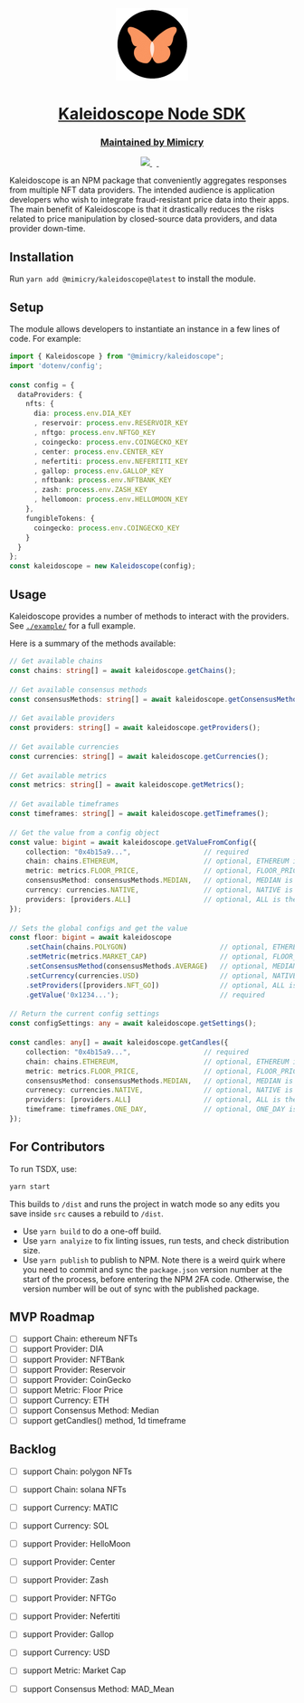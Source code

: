 <p align="center">
  <a href="https://mimicry.org">
    <picture>
      <source media="(prefers-color-scheme: dark)" srcset="https://raw.githubusercontent.com/Mimicry-Protocol/brand-assets/main/animated-logos/Gifs/Web-Res/Circles/Mimicry_logo-color-black_circle_bg-animated.gif">
      <img src="https://raw.githubusercontent.com/Mimicry-Protocol/brand-assets/main/animated-logos/Gifs/Web-Res/Circles/Mimicry_logo-color-black_circle_bg-animated.gif" height="128">
    </picture>
    <h1 align="center">Kaleidoscope Node SDK</h1>
    <h3 align="center">Maintained by Mimicry</h3>
  </a>
</p>
<p align="center">
  <a aria-label="License" href="LICENSE">
    <img src="https://badgen.net/badge/license/GPLv3/pink">
  </a>&nbsp;
  <a aria-label="Size Test" href="https://github.com/Mimicry-Protocol/kaleidoscope/actions/workflows/size.yml">
    <img alt="" src="https://github.com/Mimicry-Protocol/kaleidoscope/actions/workflows/size.yml/badge.svg">
  </a>&nbsp;
  <a aria-label="CI Test" href="https://github.com/Mimicry-Protocol/kaleidoscope/actions/workflows/main.yml">
    <img alt="" src="https://github.com/Mimicry-Protocol/kaleidoscope/actions/workflows/main.yml/badge.svg">
  </a>
</p>


Kaleidoscope is an NPM package that conveniently aggregates responses from multiple NFT data providers. The intended audience is application developers who wish to integrate fraud-resistant price data into their apps. The main benefit of Kaleidoscope is that it drastically reduces the risks related to price manipulation by closed-source data providers, and data provider down-time.


## Installation
Run `yarn add @mimicry/kaleidoscope@latest` to install the module.

## Setup
The module allows developers to instantiate an instance in a few lines of code. For example:
```typescript
import { Kaleidoscope } from "@mimicry/kaleidoscope";
import 'dotenv/config';

const config = {
  dataProviders: {
    nfts: {
      dia: process.env.DIA_KEY
      , reservoir: process.env.RESERVOIR_KEY
      , nftgo: process.env.NFTGO_KEY
      , coingecko: process.env.COINGECKO_KEY
      , center: process.env.CENTER_KEY
      , nefertiti: process.env.NEFERTITI_KEY
      , gallop: process.env.GALLOP_KEY
      , nftbank: process.env.NFTBANK_KEY
      , zash: process.env.ZASH_KEY
      , hellomoon: process.env.HELLOMOON_KEY
    },
    fungibleTokens: {
      coingecko: process.env.COINGECKO_KEY
    }
  }
};
const kaleidoscope = new Kaleidoscope(config);
```

## Usage
Kaleidoscope provides a number of methods to interact with the providers. See [`./example/`](https://github.com/Mimicry-Protocol/kaleidoscope/blob/main/example/) for a full example.

Here is a summary of the methods available:
```typescript
// Get available chains
const chains: string[] = await kaleidoscope.getChains();

// Get available consensus methods
const consensusMethods: string[] = await kaleidoscope.getConsensusMethods();

// Get available providers
const providers: string[] = await kaleidoscope.getProviders();

// Get available currencies
const currencies: string[] = await kaleidoscope.getCurrencies();

// Get available metrics
const metrics: string[] = await kaleidoscope.getMetrics();

// Get available timeframes
const timeframes: string[] = await kaleidoscope.getTimeframes();

// Get the value from a config object
const value: bigint = await kaleidoscope.getValueFromConfig({
    collection: "0x4b15a9...",                  // required
    chain: chains.ETHEREUM,                     // optional, ETHEREUM is the default
    metric: metrics.FLOOR_PRICE,                // optional, FLOOR_PRICE is the default
    consensusMethod: consensusMethods.MEDIAN,   // optional, MEDIAN is the default
    currency: currencies.NATIVE,                // optional, NATIVE is the default
    providers: [providers.ALL]                  // optional, ALL is the default
});

// Sets the global configs and get the value
const floor: bigint = await kaleidoscope
    .setChain(chains.POLYGON)                       // optional, ETHEREUM is the default
    .setMetric(metrics.MARKET_CAP)                  // optional, FLOOR_PRICE is the default
    .setConsensusMethod(consensusMethods.AVERAGE)   // optional, MEDIAN is the default    
    .setCurrency(currencies.USD)                    // optional, NATIVE is the default
    .setProviders([providers.NFT_GO])               // optional, ALL is the default
    .getValue('0x1234...');                         // required

// Return the current config settings
const configSettings: any = await kaleidoscope.getSettings();

const candles: any[] = await kaleidoscope.getCandles({
    collection: "0x4b15a9...",                  // required
    chain: chains.ETHEREUM,                     // optional, ETHEREUM is the default
    metric: metrics.FLOOR_PRICE,                // optional, FLOOR_PRICE is the default
    consensusMethod: consensusMethods.MEDIAN,   // optional, MEDIAN is the default
    currenecy: currencies.NATIVE,               // optional, NATIVE is the default
    providers: [providers.ALL]                  // optional, ALL is the default
    timeframe: timeframes.ONE_DAY,              // optional, ONE_DAY is the default
});
```

## For Contributors

To run TSDX, use:

```bash
yarn start
```

This builds to `/dist` and runs the project in watch mode so any edits you save inside `src` causes a rebuild to `/dist`.

- Use `yarn build` to do a one-off build.
- Use `yarn analyize` to fix linting issues, run tests, and check distribution size.
- Use `yarn publish` to publish to NPM. Note there is a weird quirk where you need to commit and sync the `package.json` version number at the start of the process, before entering the NPM 2FA code. Otherwise, the version number will be out of sync with the published package.


## MVP Roadmap
- [ ] support Chain: ethereum NFTs
- [ ] support Provider: DIA
- [ ] support Provider: NFTBank
- [ ] support Provider: Reservoir
- [ ] support Provider: CoinGecko
- [ ] support Metric: Floor Price
- [ ] support Currency: ETH
- [ ] support Consensus Method: Median
- [ ] support getCandles() method, 1d timeframe

## Backlog
- [ ] support Chain: polygon NFTs
- [ ] support Chain: solana NFTs
- [ ] support Currency: MATIC
- [ ] support Currency: SOL

- [ ] support Provider: HelloMoon
- [ ] support Provider: Center
- [ ] support Provider: Zash
- [ ] support Provider: NFTGo
- [ ] support Provider: Nefertiti
- [ ] support Provider: Gallop

- [ ] support Currency: USD
- [ ] support Metric: Market Cap
- [ ] support Consensus Method: MAD_Mean